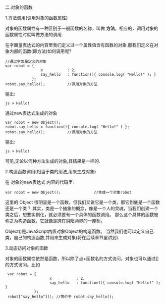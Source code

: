 二.对象的函数

1.方法调用(调用对象的函数属性)

对象的函数属性有一种区别于一般函数的名称，叫做 **方法**。相应的，调用对象的函数属性时就叫做方法的调用.

在字面量表达式的内容里我们定义过一个属性值含有函数的对象,那我们定义在对象内部的函数(即方法)如何调用呢?
		
    //通过字面量定义的对象
    var robot = { 
                    x           : 2, 
                    say_hello   : function(){ console.log( "Hello!" ); }
                };
    robot.say_hello();		    //调用对象的方法

输出:

    js > Hello!

通过new表达式生成的对象

    var robot = new Object();
    robot.say_hello = function(){ console.log( "Hello!" ) };
    robot.say_hello();		    //调用对象的方法

输出:

    js > Hello!

可见,无论以何种方法生成的对象,其结果是一样的.

2.构造函数调用(相当于类的用法,用来生成对象)

在 对象的new表达式 内容的代码里:

    var robot = new Object();				//生成一个对象robot

这里的 Object 很明显是一个函数，但我们又说它是一个类，那它到底是一个函数还是一个类？
其实，类是一个抽象的概念，像是一个人的灵魂，当我们创建一个类之后，想要实例化，就必须要有一个具体的函数调用。
那么这个具体的函数被称之为构造函数，它就像是跨在阴阳两界的一座桥。

Object()是JavaScript内置对象Object的构造函数。
当然我们也可以定义自己类，自己的构造函数,并用来生成对象(将在后续章节里讲到).

3.动态访问对象的函数

对象的函数属性依然是函数，所以除了点+函数名的方式访问，对象也可以通过[]的方式访问。比如

     var robot = {
                        x           : 2,
                        say_hello   : function(){ console.log( "Hello!" ); }
                 };
     robot["say_hello"](); //等价于 robot.say_hello();